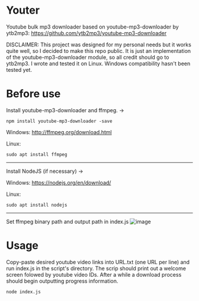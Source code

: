# Youter
Youtube bulk mp3 downloader based on youtube-mp3-downloader by ytb2mp3: https://github.com/ytb2mp3/youtube-mp3-downloader

DISCLAIMER: This project was designed for my personal needs but it works quite well, so I decided to make this repo public. It is just an implementation of the youtube-mp3-downloader module, so all credit should go to ytb2mp3. I wrote and tested it on Linux. Windows compatibility hasn't been tested yet. 

# Before use
Install youtube-mp3-downloader and ffmpeg. ->
    
    npm install youtube-mp3-downloader -save

Windows: http://ffmpeg.org/download.html

Linux:

    sudo apt install ffmpeg

___
Install NodeJS (if necessary) ->

Windows: https://nodejs.org/en/download/

Linux:

    sudo apt install nodejs
___

Set ffmpeg binary path and output path in index.js
![image](https://user-images.githubusercontent.com/98588523/174477775-7de94051-483b-4183-a764-447cb2cbb1d4.png)

# Usage
Copy-paste desired youtube video links into URL.txt (one URL per line) and run index.js in the script's directory. The scrip should print out a welcome screen folowed by youtube video IDs. After a while a download process should begin outputting progress information. 

    node index.js
